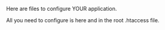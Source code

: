 Here are files to configure YOUR application.

All you need to configure is here and in the root .htaccess file.